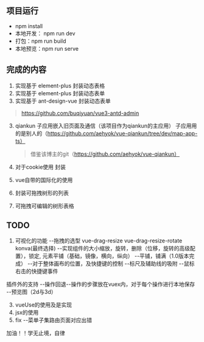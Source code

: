 
## 项目运行

- npm install
- 本地开发： npm run dev
- 打包：npm run build
- 本地预览：npm run serve

## 完成的内容
1. 实现基于 element-plus 封装动态表格
2. 实现基于 element-plus 封装动态表单
2. 实现基于 ant-design-vue 封装动态表单
  > https://github.com/buqiyuan/vue3-antd-admin

3. qiankun 子应用嵌入旧页面及通信（该项目作为qiankun的主应用）
   子应用用的是别人的（https://github.com/aehyok/vue-qiankun/tree/dev/map-app-ts）
   > 借鉴该博主的git（https://github.com/aehyok/vue-qiankun）

4. 对于cookie使用 封装
5. vue自带的国际化的使用
6. 封装可拖拽树形的列表
7. 可拖拽可编辑的树形表格



## TODO
1. 可视化的功能
   --拖拽的选型  vue-drag-resize   vue-drag-resize-rotate  konva(最终选择)
   --实现组件的大小缩放，旋转，删除（位移，旋转的高级配置），锁定, 元素平铺（基础，镜像，横向，纵向）
   --平铺，铺满（1.0版本完成）
   --对于整体画布的位置，及快捷键的控制
   --标尺及辅助线的吸附
   --鼠标右击的快捷键事件

  插件外的支持
   --操作回退--操作的步骤放在vuex内，对于每个操作进行本地保存
   --预览图（2d与3d）

3. vueUse的使用及是实现
4. jsx的使用
5. fix --菜单子集路由页面对应出错



加油！！学无止境，自律
